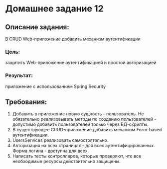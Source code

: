 # Домашнее задание 12
## Описание задания:
В CRUD Web-приложение добавить механизм аутентификации
### Цель:  
защитить Web-приложение аутентификацией и простой авторизацией

### Результат: 
приложение с использованием Spring Security

## Требования:
1. Добавить в приложение новую сущность - пользователь. Не обязательно реализовывать методы по созданию пользователей - допустимо добавить пользователей только через БД-скрипты.
2. В существующее CRUD-приложение добавить механизм Form-based аутентификации.
3. UsersServices реализовать самостоятельно.
4. Авторизация на всех страницах - для всех аутентифицированных. Форма логина - доступна для всех.
5. Написать тесты контроллеров, которые проверяют, что все необходимые ресурсы действительно защищены.